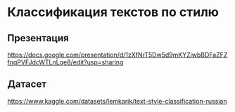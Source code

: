# Классификация текстов по стилю

## Презентация
https://docs.google.com/presentation/d/1zXfNrT5Dw5d9mKYZiwbBDFaZFZfnqPVFJdcWTLnLqe8/edit?usp=sharing

## Датасет
https://www.kaggle.com/datasets/lemkarik/text-style-classification-russian
